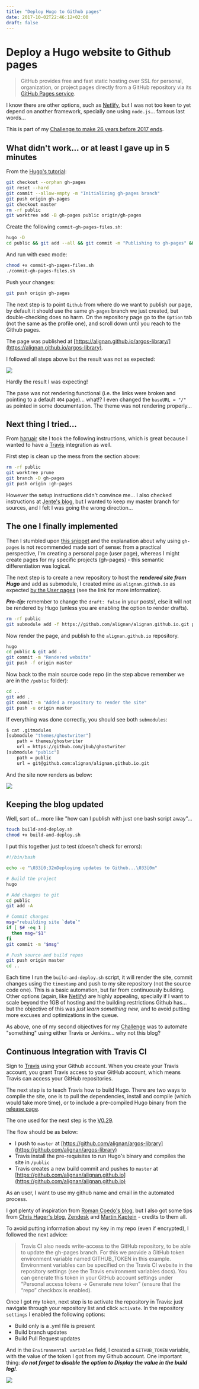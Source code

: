 ```yaml
---
title: "Deploy Hugo to Github pages"
date: 2017-10-02T22:46:12+02:00
draft: false
---
```


# Deploy a Hugo website to Github pages

> GitHub provides free and fast static hosting over SSL for personal, organization, or project pages directly from a GitHub repository via its [GitHub Pages service](https://help.github.com/articles/what-is-github-pages/).

I know there are other options, such as [Netlify](https://www.netlify.com/blog/2016/10/27/a-step-by-step-guide-deploying-a-static-site-or-single-page-app/), but I was not too keen to yet depend on another framework, specially one using `node.js`... famous last words...

This is part of my [Challenge to make 26 years before 2017 ends](https://github.com/alignan/things-to-do/blob/master/README.md).

## What didn't work... or at least I gave up in 5 minutes

From the [Hugo's tutorial](https://gohugo.io/hosting-and-deployment/hosting-on-github/):

````bash
git checkout --orphan gh-pages
git reset --hard
git commit --allow-empty -m "Initializing gh-pages branch"
git push origin gh-pages
git checkout master
rm -rf public
git worktree add -B gh-pages public origin/gh-pages
````

Create the following `commit-gh-pages-files.sh`:

````bash
hugo -D
cd public && git add --all && git commit -m "Publishing to gh-pages" && cd ..
````

And run with exec mode:

````bash
chmod +x commit-gh-pages-files.sh
./commit-gh-pages-files.sh
````

Push your changes:

````bash
git push origin gh-pages
````

The next step is to point `Github` from where do we want to publish our page, by default it should use the same `gh-pages` branch we just created, but double-checking does no harm.  On the repository page go to the `Option` tab (not the same as the profile one), and scroll down until you reach to the Github pages.

The page was published at [https://alignan.github.io/argos-library/](https://alignan.github.io/argos-library).

I followed all steps above but the result was not as expected:

[![](/img/deploy-hugo-to-github/00.png)](/img/deploy-hugo-to-github/00.png)

Hardly the result I was expecting!

The pase was not rendering functional (i.e. the links were broken and pointing to a default `404` page)... what!?  I even changed the `baseURL = "/"` as pointed in some documentation.  The theme was not rendering properly...

## Next thing I tried...

From [haruair](https://haruair.github.io/post/setup-hugo-blog-on-github-pages-with-travis-ci/) site I took the following instructions, which is great because I wanted to have a [Travis](https://travis-ci.org) integration as well.

First step is clean up the mess from the section above:

````bash
rm -rf public
git worktree prune
git branch -D gh-pages
git push origin :gh-pages
````

However the setup instructions didn't convince me... I also checked instructions at [Jente's blog](https://hjdskes.github.io/blog/update-deploying-hugo-on-personal-gh-pages/), but I wanted to keep my master branch for sources, and I felt I was going the wrong direction...

## The one I finally implemented

Then I stumbled upon [this snippet](https://github.com/whipperstacker/blog/blob/master/content/post/deploying-a-hugo-site-to-github-pages.md) and the explanation about why using `gh-pages` is not recommended made sort of sense: from a practical perspective, I'm creating a personal page (user page), whereas I might create pages for my specific projects (gh-pages) - this semantic differentiation was logical.

The next step is to create a new repository to host the ***rendered site from Hugo*** and add as submodule, I created mine as `alignan.github.io` as expected [by the User pages](https://help.github.com/articles/user-organization-and-project-pages/) (see the link for more information).

***Pro-tip:*** remember to change the `draft: false` in your posts!, else it will not be rendered by Hugo (unless you are enabling the option to render drafts).

````bash
rm -rf public
git submodule add -f https://github.com/alignan/alignan.github.io.git public
````

Now render the page, and publish to the `alignan.github.io` repository.

````bash
hugo
cd public & git add .
git commit -m "Rendered website"
git push -f origin master
````

Now back to the main source code repo (in the step above remember we are in the `/public` folder):

````bash
cd ..
git add .
git commit -m "Added a repository to render the site"
git push -u origin master
````

If everything was done correctly, you should see both `submodules`:

````bash
$ cat .gitmodules 
[submodule "themes/ghostwriter"]
	path = themes/ghostwriter
	url = https://github.com/jbub/ghostwriter
[submodule "public"]
	path = public
	url = git@github.com:alignan/alignan.github.io.git
````

And the site now renders as below:

[![](/img/deploy-hugo-to-github/01.png)](/img/deploy-hugo-to-github/01.png)

## Keeping the blog updated

Well, sort of... more like "how can I publish with just one bash script away"...

````bash
touch build-and-deploy.sh
chmod +x build-and-deploy.sh
````

I put this together just to test (doesn't check for errors):

````bash
#!/bin/bash

echo -e "\033[0;32mDeploying updates to Github...\033[0m"

# Build the project
hugo

# Add changes to git
cd public
git add -A

# Commit changes
msg="rebuilding site `date`"
if [ $# -eq 1 ]
  then msg="$1"
fi
git commit -m "$msg"

# Push source and build repos
git push origin master
cd ..
````

Each time I run the `build-and-deploy.sh` script, it will render the site, commit changes using the `timestamp` and push to my site repository (not the source code one).  This is a basic automation, but far from continuously building.  Other options (again, like [Netlify](https://www.netlify.com/blog/2016/10/27/a-step-by-step-guide-deploying-a-static-site-or-single-page-app/)) are highly appealing, specially if I want to scale beyond the 1GB of hosting and the building restrictions Github has... but the objective of this was _just learn something new_, and to avoid putting more excuses and optimizations in the queue.

As above, one of my second objectives for my [Challenge](https://github.com/alignan/things-to-do/blob/master/README.md) was to automate "something" using either Travis or Jenkins... why not this blog?

## Continuous Integration with Travis CI

Sign to [Travis](https://travis-ci.com) using your Github account.  When you create your Travis account, you grant Travis access to your GitHub account, which means Travis can access your GitHub repositories.

The next step is to teach Travis how to build Hugo.  There are two ways to compile the site, one is to pull the dependencies, install and compile (which would take more time), or to include a pre-compiled Hugo binary from the [release page](https://github.com/gohugoio/hugo/releases).

The one used for the next step is the [V0.29](https://github.com/gohugoio/hugo/releases/tag/v0.29). 

The flow should be as below:

* I push to `master` at [https://github.com/alignan/argos-library](https://github.com/alignan/argos-library)
* Travis install the pre-requisites to run Hugo's binary and compiles the site in `/public`
* Travis creates a new build commit and pushes to `master` at [https://github.com/alignan/alignan.github.io](https://github.com/alignan/alignan.github.io)

As an user, I want to use my github name and email in the automated process.

I got plenty of inspiration from [Roman Coedo's blog](http://rcoedo.com/post/hugo-static-site-generator/), but I also got some tips from [Chris Hager's blog](https://www.metachris.com/2017/04/continuous-deployment-hugo---travis-ci--github-pages/), [Zendesk](https://medium.com/zendesk-engineering/how-to-create-a-website-like-freshswift-net-using-hugo-travis-ci-and-github-pages-67be6f480298) and [Martin Kaptein](https://www.martinkaptein.com/blog/hugo-with-travis-ci-on-gh-pages/) - credits to them all.

To avoid putting information about my key in my repo (even if encrypted), I followed the next advice:

> Travis CI also needs write-access to the GitHub repository, to be able to update the gh-pages branch. For this we provide a GitHub token environment variable named GITHUB_TOKEN in this example. Environment variables can be specified on the Travis CI website in the repository settings (see the Travis environment variables docs). You can generate this token in your GitHub account settings under “Personal access tokens -> Generate new token” (ensure that the “repo” checkbox is enabled).

Once I got my token, next step is to activate the repository in Travis: just navigate through your repository list and click `activate`.  In the repository `settings` I enabled the following options:

* Build only is a .yml file is present
* Build branch updates
* Build Pull Request updates

And in the `Environmental variables` field, I created a `GITHUB_TOKEN` variable, with the value of the token I got from my Github account.  One important thing: ***do not forget to disable the option to Display the value in the build log!***.

[![](/img/deploy-hugo-to-github/02.png)](/img/deploy-hugo-to-github/02.png)


